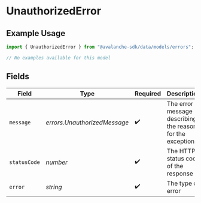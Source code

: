 # UnauthorizedError

## Example Usage

```typescript
import { UnauthorizedError } from "@avalanche-sdk/data/models/errors";

// No examples available for this model
```

## Fields

| Field                                                     | Type                                                      | Required                                                  | Description                                               | Example                                                   |
| --------------------------------------------------------- | --------------------------------------------------------- | --------------------------------------------------------- | --------------------------------------------------------- | --------------------------------------------------------- |
| `message`                                                 | *errors.UnauthorizedMessage*                              | :heavy_check_mark:                                        | The error message describing the reason for the exception |                                                           |
| `statusCode`                                              | *number*                                                  | :heavy_check_mark:                                        | The HTTP status code of the response                      | 401                                                       |
| `error`                                                   | *string*                                                  | :heavy_check_mark:                                        | The type of error                                         | Unauthorized                                              |